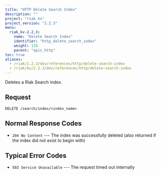 ```yaml
---
title: "HTTP Delete Search Index"
description: ""
project: "riak_kv"
project_version: "2.2.3"
menu:
  riak_kv-2.2.3:
    name: "Delete Search Index"
    identifier: "http_delete_search_index"
    weight: 116
    parent: "apis_http"
toc: true
aliases:
  - /riak/2.2.3/dev/references/http/delete-search-index
  - /riak/kv/2.2.3/dev/references/http/delete-search-index
---
```


Deletes a Riak Search index.

## Request

```
DELETE /search/index/<index_name>
```

## Normal Response Codes

* `204 No Content` --- The index was successfully deleted (also returned
    if the index did not exist to begin with)

## Typical Error Codes

* `503 Service Unavailable` --- The request timed out internally
